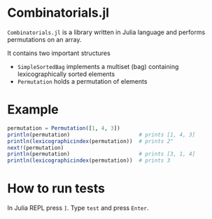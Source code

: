 # Combinatorials.jl

`Combinatorials.jl` is a library written in Julia language and performs permutations on an array.

It contains two important structures
 - `SimpleSortedBag` implements a multiset (bag) containing lexicographically sorted elements
 - `Permutation` holds a permutation of elements

# Example
```julia
permutation = Permutation([1, 4, 3])
println(permutation)                      # prints [1, 4, 3]
println(lexicographicindex(permutation))  # prints 2"
next!(permutation)
println(permutation)                      # prints [3, 1, 4]
println(lexicographicindex(permutation))  # prints 3
```

# How to run tests
In Julia REPL press `]`.
Type `test` and press `Enter`.
